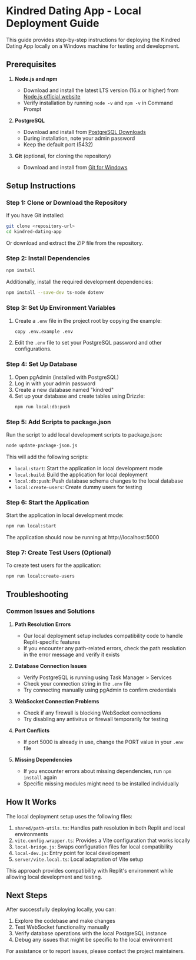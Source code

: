 # Kindred Dating App - Local Deployment Guide

This guide provides step-by-step instructions for deploying the Kindred Dating App locally on a Windows machine for testing and development.

## Prerequisites

1. **Node.js and npm**
   - Download and install the latest LTS version (16.x or higher) from [Node.js official website](https://nodejs.org/)
   - Verify installation by running `node -v` and `npm -v` in Command Prompt

2. **PostgreSQL**
   - Download and install from [PostgreSQL Downloads](https://www.postgresql.org/download/windows/)
   - During installation, note your admin password
   - Keep the default port (5432)

3. **Git** (optional, for cloning the repository)
   - Download and install from [Git for Windows](https://gitforwindows.org/)

## Setup Instructions

### Step 1: Clone or Download the Repository

If you have Git installed:
```bash
git clone <repository-url>
cd kindred-dating-app
```

Or download and extract the ZIP file from the repository.

### Step 2: Install Dependencies

```bash
npm install
```

Additionally, install the required development dependencies:
```bash
npm install --save-dev ts-node dotenv
```

### Step 3: Set Up Environment Variables

1. Create a `.env` file in the project root by copying the example:
   ```bash
   copy .env.example .env
   ```

2. Edit the `.env` file to set your PostgreSQL password and other configurations.

### Step 4: Set Up Database

1. Open pgAdmin (installed with PostgreSQL)
2. Log in with your admin password
3. Create a new database named "kindred"
4. Set up your database and create tables using Drizzle:
   ```bash
   npm run local:db:push
   ```

### Step 5: Add Scripts to package.json

Run the script to add local development scripts to package.json:
```bash
node update-package-json.js
```

This will add the following scripts:
- `local:start`: Start the application in local development mode
- `local:build`: Build the application for local deployment
- `local:db:push`: Push database schema changes to the local database
- `local:create-users`: Create dummy users for testing

### Step 6: Start the Application

Start the application in local development mode:
```bash
npm run local:start
```

The application should now be running at http://localhost:5000

### Step 7: Create Test Users (Optional)

To create test users for the application:
```bash
npm run local:create-users
```

## Troubleshooting

### Common Issues and Solutions

1. **Path Resolution Errors**
   - Our local deployment setup includes compatibility code to handle Replit-specific features
   - If you encounter any path-related errors, check the path resolution in the error message and verify it exists

2. **Database Connection Issues**
   - Verify PostgreSQL is running using Task Manager > Services
   - Check your connection string in the `.env` file
   - Try connecting manually using pgAdmin to confirm credentials

3. **WebSocket Connection Problems**
   - Check if any firewall is blocking WebSocket connections
   - Try disabling any antivirus or firewall temporarily for testing

4. **Port Conflicts**
   - If port 5000 is already in use, change the PORT value in your `.env` file

5. **Missing Dependencies**
   - If you encounter errors about missing dependencies, run `npm install` again
   - Specific missing modules might need to be installed individually

## How It Works

The local deployment setup uses the following files:

1. `shared/path-utils.ts`: Handles path resolution in both Replit and local environments
2. `vite.config.wrapper.ts`: Provides a Vite configuration that works locally
3. `local-bridge.js`: Swaps configuration files for local compatibility
4. `local-dev.js`: Entry point for local development
5. `server/vite.local.ts`: Local adaptation of Vite setup

This approach provides compatibility with Replit's environment while allowing local development and testing.

## Next Steps

After successfully deploying locally, you can:

1. Explore the codebase and make changes
2. Test WebSocket functionality manually
3. Verify database operations with the local PostgreSQL instance
4. Debug any issues that might be specific to the local environment

For assistance or to report issues, please contact the project maintainers.
